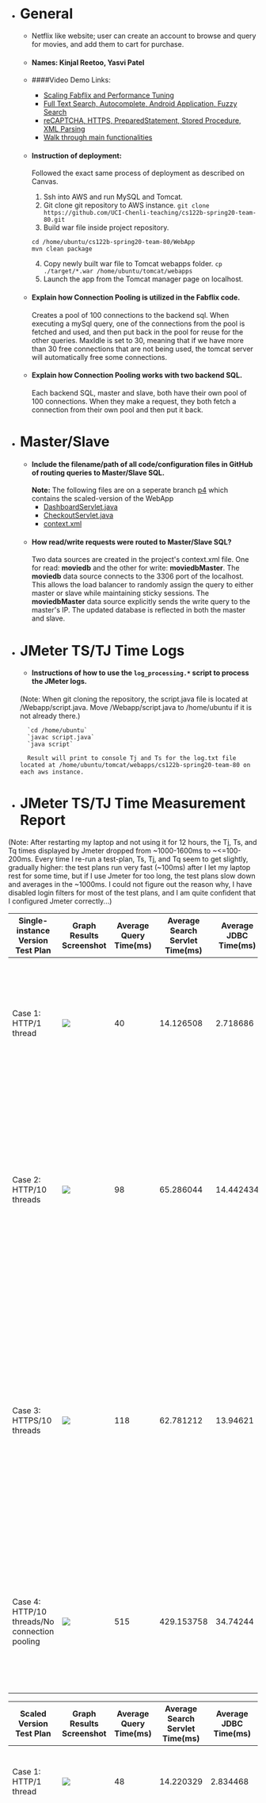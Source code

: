 - # General

    - Netflix like website; user can create an account to browse and query for movies, and add them to cart for purchase.

    
    - #### Names: Kinjal Reetoo, Yasvi Patel
    
    - ####Video Demo Links: 
        - [Scaling Fabflix and Performance Tuning](https://youtu.be/k09b3cqJ1jM)
        - [Full Text Search, Autocomplete, Android Application, Fuzzy Search](https://youtu.be/OO4qpw2fhHk)
        - [reCAPTCHA, HTTPS, PreparedStatement, Stored Procedure, XML Parsing](https://youtu.be/Xy-2g7unQCI)
        - [Walk through main functionalities](https://youtu.be/C_lelf4wlZE)

    - #### Instruction of deployment:
        Followed the exact same process of deployment as described on Canvas.

        1) Ssh into AWS and run MySQL and Tomcat.
        2) Git clone git repository to AWS instance.
        `git clone https://github.com/UCI-Chenli-teaching/cs122b-spring20-team-80.git`
        3) Build war file inside project repository.
        ```
        cd /home/ubuntu/cs122b-spring20-team-80/WebApp
        mvn clean package
        ```
        4) Copy newly built war file to Tomcat webapps folder.
        `cp ./target/*.war /home/ubuntu/tomcat/webapps`
        5) Launch the app from the Tomcat manager page on localhost.

    
    - #### Explain how Connection Pooling is utilized in the Fabflix code.
        Creates a pool of 100 connections to the backend sql. When executing a mySql query, one of the connections from the pool is fetched and used, and then put back in the pool for reuse for the other queries. MaxIdle is set to 30, meaning that if we have more than 30 free connections that are not being used, the tomcat server will automatically free some connections.
    
    - #### Explain how Connection Pooling works with two backend SQL.
        Each backend SQL, master and slave, both have their own pool of 100 connections. When they make a request, they both fetch a connection from their own pool and then put it back. 
    

- # Master/Slave
    - #### Include the filename/path of all code/configuration files in GitHub of routing queries to Master/Slave SQL.
        **Note:** The following files are on a seperate branch [p4](https://github.com/UCI-Chenli-teaching/cs122b-spring20-team-80/tree/p4) which contains the scaled-version of the WebApp
        - [DashboardServlet.java](https://github.com/UCI-Chenli-teaching/cs122b-spring20-team-80/blob/p4/WebApp/src/DashboardServlet.java)
        - [CheckoutServlet.java](https://github.com/UCI-Chenli-teaching/cs122b-spring20-team-80/blob/p4/WebApp/src/CheckoutServlet.java)
        - [context.xml](https://github.com/UCI-Chenli-teaching/cs122b-spring20-team-80/blob/p4/WebApp/web/META-INF/context.xml)
    - #### How read/write requests were routed to Master/Slave SQL?
        Two data sources are created in the project's context.xml file. One for read: **moviedb** and the other for write: **moviedbMaster**. The **moviedb** data source connects to the 3306 port of the localhost. This allows the load balancer to randomly assign the query to either master or slave while maintaining sticky sessions. The **moviedbMaster** data source explicitly sends the write query to the master's IP. The updated database is reflected in both the master and slave.

- # JMeter TS/TJ Time Logs
    - #### Instructions of how to use the `log_processing.*` script to process the JMeter logs.
    
    (Note: When git cloning the repository, the script.java file is located at /Webapp/script.java. Move /Webapp/script.java to /home/ubuntu if it is not already there.)
    
        `cd /home/ubuntu`
        `javac script.java`
        `java script`
        
        Result will print to console Tj and Ts for the log.txt file located at /home/ubuntu/tomcat/webapps/cs122b-spring20-team-80 on each aws instance.


- # JMeter TS/TJ Time Measurement Report

(Note: After restarting my laptop and not using it for 12 hours, the Tj, Ts, and Tq times displayed by Jmeter  dropped from ~1000-1600ms to ~<=100-200ms. Every time I re-run a test-plan, Ts, Tj, and Tq seem to get slightly, gradually higher: the test plans run very fast (~100ms) after I let my laptop rest for some time, but if I use Jmeter for too long, the test plans slow down and averages in the ~1000ms. I could not figure out the reason why, I have disabled login filters for most of the test plans, and I am quite confident that I configured Jmeter correctly...)





| **Single-instance Version Test Plan**          | **Graph Results Screenshot** | **Average Query Time(ms)** | **Average Search Servlet Time(ms)** | **Average JDBC Time(ms)** | **Analysis** |
|------------------------------------------------|------------------------------|----------------------------|-------------------------------------|---------------------------|--------------|
| Case 1: HTTP/1 thread                           | ![](https://i.imgur.com/1q0YlR0.png)   | 40                         | 14.126508                                  |  2.718686                       |   Ts takes up only 1/3 of Tq, meaning that most of the time is spent establishing the connections client-server for requests and responses.       |
| Case 2: HTTP/10 threads                        | ![](https://i.imgur.com/kMXVc76.png)   | 98                         | 65.286044                                  | 14.442434                        | from case 1, we can infer that establishing connections takes constant time. Here Tq consist mostly of Ts, which makes sense since we now have 10 threads, or 10 different users sending requests to the servlet.           |
| Case 3: HTTPS/10 threads                       | ![](https://i.imgur.com/ACEltg7.png)   | 118                        |   62.781212                               | 13.94621                        |  Tq, the time from when the client sends the request to when it receives it seems to be very slightly longer in https, which would make sense since https has to do the work http does and more. Once the connection is established however, the servlet and jdbc time are almost the same as case 2.         | 
| Case 4: HTTP/10 threads/No connection pooling  | ![](https://i.imgur.com/jrzrplQ.png/)   | 515                         | 429.153758                                  | 34.74244                        | No pooling slows down the search considerably. This test plan shows how expensive it is to create a new connection to the database for every single query.           |

| **Scaled Version Test Plan**                   | **Graph Results Screenshot** | **Average Query Time(ms)** | **Average Search Servlet Time(ms)** | **Average JDBC Time(ms)** | **Analysis** |
|------------------------------------------------|------------------------------|----------------------------|-------------------------------------|---------------------------|--------------|
| Case 1: HTTP/1 thread                          | ![](https://i.imgur.com/hGH0a2z.png)   | 48                         | 14.220329                                 | 2.834468                       | 2 backend sql does not seem to considerably slow down or increase tq, ts and tj.           |
| Case 2: HTTP/10 threads                        | ![](https://i.imgur.com/9xfqZHU.png)   | 84                         | 39.935207                                  |      8.050047                   | With 10 threads there is a clear improvement from the single instance version. Ts has improved by 1/3 while Tj has improved by almost 1/2. Tq is also slightly better. For both single and scaled versions the same, constant anount of time (~40ms) is spent outside of ts and tj, establishing connections.           |
| Case 3: HTTP/10 threads/No connection pooling  | ![](https://i.imgur.com/8BEJGu9.png)   | 74                         | 7.180274                                  | 36.593835                        | I believe that the main reason why ts, tj, and tq seem to be faster with no pooling than with pooling is mainly because I let my laptop rest for a couple hours before running this test (see note above). Logically, no pooling should have been quite slower that with pooling.            |



**Bigger graph screenshots:**

**- Single-instance:**

Case 1: ![](https://i.imgur.com/1q0YlR0.png)

Case 2: ![](https://i.imgur.com/kMXVc76.png)

Case 3: ![](https://i.imgur.com/ACEltg7.png)

Case 4: ![](https://i.imgur.com/jrzrplQ.png)





**- Scaled version:**

Case 1: ![](https://i.imgur.com/hGH0a2z.png)

Case 2: ![](https://i.imgur.com/9xfqZHU.png)

Case 3: ![](https://i.imgur.com/8BEJGu9.png)


   



